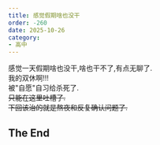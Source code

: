 ```yaml
---
title: 感觉假期啥也没干
order: -260
date: 2025-10-26
category:
- 高中
---
```


感觉一天假期啥也没干,啥也干不了,有点无聊了.  
我的双休啊!!!  
被"自愿"自习给杀死了.  
~~只能在这里吐槽了.~~  
~~下回该治的就是熬夜和反复确认问题了.~~  

## The End